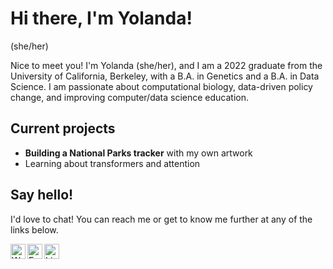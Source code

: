 # Hi there, I'm Yolanda!
(she/her)

Nice to meet you! I'm Yolanda (she/her), and I am a 2022 graduate from the University of California, Berkeley, with a B.A. in Genetics and a B.A. in Data Science. I am passionate about computational biology, data-driven policy change, and improving computer/data science education.

## Current projects
- **Building a National Parks tracker** with my own artwork
- Learning about transformers and attention

## Say hello!

I'd love to chat! You can reach me or get to know me further at any of the links below.

[<img align="left" alt="Website" width="24px" src="https://upload.wikimedia.org/wikipedia/commons/9/98/OOjs_UI_icon_userAvatar.svg" />](https://yolandashen.me)
[<img align="left" alt="Email" width="24px" src="https://cdn.jsdelivr.net/npm/simple-icons@v3/icons/gmail.svg" />](mailto:yashen@berkeley.edu)
[<img align="left" alt="LinkedIn" width="24px" src="https://cdn.jsdelivr.net/npm/simple-icons@v3/icons/linkedin.svg" />](https://www.linkedin.com/in/yolanda-shen/)

<!--
**yolandaas/yolandaas** is a ✨ _special_ ✨ repository because its `README.md` (this file) appears on your GitHub profile.

Here are some ideas to get you started:

- 🔭 I’m currently working on ...
- 🌱 I’m currently learning ...
- 👯 I’m looking to collaborate on ...
- 🤔 I’m looking for help with ...
- 💬 Ask me about ...
- 📫 How to reach me: ...
- 😄 Pronouns: ...
- ⚡ Fun fact: ...
-->
